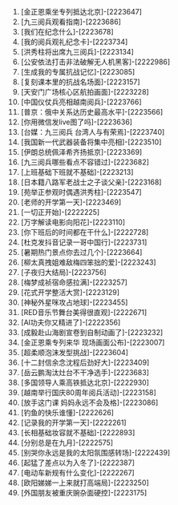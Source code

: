 
1. [金正恩乘坐专列抵达北京]-[2223647]
1. [九三阅兵观看指南]-[2223686]
1. [我们在纪念什么]-[2223678]
1. [我的阅兵观礼纪念卡]-[2223734]
1. [洪秀柱将出席九三阅兵]-[2223134]
1. [公安依法打击非法破解无人机黑客]-[2222986]
1. [生成我的专属抗战记忆]-[2223085]
1. [复刻课本里的抗战名场面]-[2223157]
1. [天安门广场核心区航拍画面]-[2223228]
1. [中国仪仗兵亮相越南阅兵]-[2223766]
1. [普京：俄中关系达历史最高水平]-[2223566]
1. [你用微信发live图了吗]-[2223636]
1. [台媒：九三阅兵 台湾人与有荣焉]-[2223740]
1. [我国新一代武器装备将集中亮相]-[2223510]
1. [伊朗总统佩泽希齐扬抵京]-[2223369]
1. [九三阅兵哪些看点不容错过]-[2223682]
1. [上班基础下班就不基础]-[2223213]
1. [日本籍八路军老战士之子谈父亲]-[2223168]
1. [苑举正参观时偶遇洪秀柱]-[2223547]
1. [老师的开学第一天]-[2223469]
1. [一切正开始]-[2222225]
1. [万字解读电影向阳花]-[2223110]
1. [你下班后的时间都在干什么]-[2222728]
1. [杜克发抖音记录一哥中国行]-[2223731]
1. [暑期热门景点你去过几个]-[2223664]
1. [柳太真拽姐难敌梅四笨拙的爱]-[2223243]
1. [子夜归大结局]-[2223756]
1. [梅梦成祯宿命感拉满]-[2223257]
1. [花式开学整活大赏]-[2223129]
1. [神秘外星咪攻占地球]-[2223455]
1. [RED音乐节舞台美得很直观]-[2222671]
1. [AI功夫你又精进了]-[2222356]
1. [成毅赴山海剧宣卷到自制动画了]-[2223232]
1. [金正恩乘专列来华 现场画面公布]-[2223007]
1. [超柔顺泡沫发型挑战]-[2223604]
1. [十二封信余念沈程后劲好大]-[2223409]
1. [岳云鹏淘汰灶台不干净选手]-[2223683]
1. [多国领导人乘高铁抵达北京]-[2222930]
1. [越南举行国庆80周年阅兵活动]-[2223158]
1. [放手这门课 妈妈永远不会及格]-[2223086]
1. [钓鱼的快乐谁懂]-[2222626]
1. [记录我的开学第一天]-[2222261]
1. [长相基础妆容就不基础]-[2222893]
1. [分别总是在九月]-[2222575]
1. [别哭你永远是我的太阳氛围感转场]-[2222439]
1. [起猛了差点以为入冬了]-[2222387]
1. [电动车新规有什么变化]-[2222267]
1. [欧阳娣娣一上来就打高端局]-[2223250]
1. [外国朋友被重庆豌杂面硬控]-[2223175]